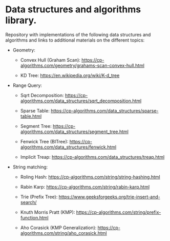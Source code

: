 # Data structures and algorithms library.

Repository with implementations of the following data structures and
algorithms and links to additional materials on the different topics:

- Geometry:

  - Convex Hull (Graham Scan): https://cp-algorithms.com/geometry/grahams-scan-convex-hull.html

  - KD Tree: https://en.wikipedia.org/wiki/K-d_tree

- Range Query:

  - Sqrt Decomposition: https://cp-algorithms.com/data_structures/sqrt_decomposition.html

  - Sparse Table: https://cp-algorithms.com/data_structures/sparse-table.html

  - Segment Tree: https://cp-algorithms.com/data_structures/segment_tree.html

  - Fenwick Tree (BITree): https://cp-algorithms.com/data_structures/fenwick.html

  - Implicit Treap: https://cp-algorithms.com/data_structures/treap.html

- String matching:
 
  - Roling Hash: https://cp-algorithms.com/string/string-hashing.html

  - Rabin Karp: https://cp-algorithms.com/string/rabin-karp.html

  - Trie (Prefix Tree): https://www.geeksforgeeks.org/trie-insert-and-search/

  - Knuth Morris Pratt (KMP): https://cp-algorithms.com/string/prefix-function.html

  - Aho Corasick (KMP Generalization): https://cp-algorithms.com/string/aho_corasick.html

